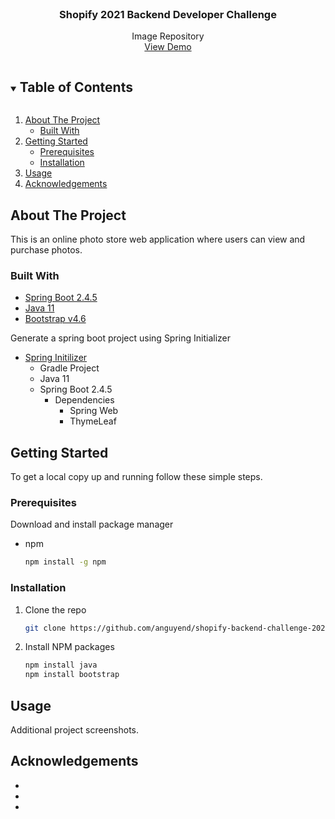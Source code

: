 <!-- PROJECT LOGO -->
<br />
<p align="center">

  <h3 align="center">Shopify 2021 Backend Developer Challenge</h3>

  <p align="center">
    Image Repository
    <br />
    <a href="https://github.com/github_username/repo_name">View Demo</a>
  </p>
</p>

<!-- TABLE OF CONTENTS -->
<details open="open">
  <summary><h2 style="display: inline-block">Table of Contents</h2></summary>
  <ol>
    <li>
      <a href="#about-the-project">About The Project</a>
      <ul>
        <li><a href="#built-with">Built With</a></li>
      </ul>
    </li>
    <li>
      <a href="#getting-started">Getting Started</a>
      <ul>
        <li><a href="#prerequisites">Prerequisites</a></li>
        <li><a href="#installation">Installation</a></li>
      </ul>
    </li>
    <li><a href="#usage">Usage</a></li>
    <li><a href="#acknowledgements">Acknowledgements</a></li>
  </ol>
</details>

<!-- ABOUT THE PROJECT -->

## About The Project

This is an online photo store web application where users can view and purchase photos.

### Built With

- [Spring Boot 2.4.5](https://spring.io/projects/spring-boot)
- [Java 11](https://www.oracle.com/java/technologies/javase-jdk11-downloads.html)
- [Bootstrap v4.6](https://getbootstrap.com/docs/4.6/getting-started/introduction/)

Generate a spring boot project using Spring Initializer

- [Spring Initilizer](https://start.spring.io/)
  - Gradle Project
  - Java 11
  - Spring Boot 2.4.5
    - Dependencies
      - Spring Web
      - ThymeLeaf

<!-- GETTING STARTED -->

## Getting Started

To get a local copy up and running follow these simple steps.

### Prerequisites

Download and install package manager

- npm
  ```sh
  npm install -g npm
  ```

### Installation

1. Clone the repo
   ```sh
   git clone https://github.com/anguyend/shopify-backend-challenge-2021.git
   ```
2. Install NPM packages
   ```sh
   npm install java
   npm install bootstrap
   ```

<!-- USAGE EXAMPLES -->

## Usage

Additional project screenshots.

<!-- ACKNOWLEDGEMENTS -->

## Acknowledgements

- []()
- []()
- []()

<!-- MARKDOWN LINKS & IMAGES -->
<!-- https://www.markdownguide.org/basic-syntax/#reference-style-links -->

[forks-shield]: https://img.shields.io/github/forks/github_username/repo.svg?style=for-the-badge
[forks-url]: https://github.com/anguyend/shopify-backend-challenge-2021/network/members
[stars-shield]: https://img.shields.io/github/stars/github_username/repo.svg?style=for-the-badge
[stars-url]: https://github.com/anguyend/shopify-backend-challenge-2021/stargazers
[issues-shield]: https://img.shields.io/github/issues/github_username/repo.svg?style=for-the-badge
[issues-url]: https://github.com/anguyend/shopify-backend-challenge-2021/issues
[license-shield]: https://img.shields.io/github/license/github_username/repo.svg?style=for-the-badge
[license-url]: https://github.com/github_username/repo/blob/master/LICENSE.txt
[linkedin-shield]: https://img.shields.io/badge/-LinkedIn-black.svg?style=for-the-badge&logo=linkedin&colorB=555
[linkedin-url]: https://www.linkedin.com/in/anguyend/
